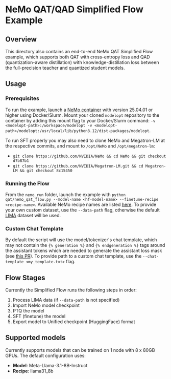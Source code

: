 # NeMo QAT/QAD Simplified Flow Example

## Overview

This directory also contains an end-to-end NeMo QAT Simplified Flow example, which supports both QAT with cross-entropy loss and QAD (quantization-aware distillation) with knowledge-distillation loss between the full-precision teacher and quantized student models.

## Usage

### Prerequisites

To run the example, launch a [NeMo container](https://catalog.ngc.nvidia.com/orgs/nvidia/containers/nemo) with version 25.04.01 or higher using Docker/Slurm. Mount your cloned `modelopt` repository to the container by adding this mount flag to your Docker/Slurm command: `-v <modelopt-path>:/workspace/modelopt -v <modelopt-path>/modelopt:/usr/local/lib/python3.12/dist-packages/modelopt`.

To run SFT properly you may also need to clone NeMo and Megatron-LM at the respective commits, and mount to `/opt/NeMo` and `/opt/megatron-lm`:

- `git clone https://github.com/NVIDIA/NeMo && cd NeMo && git checkout d7b87b1`
- `git clone https://github.com/NVIDIA/Megatron-LM.git && cd Megatron-LM && git checkout 8c15450`

### Running the Flow

From the `nemo_run` folder, launch the example with `python qat/nemo_qat_flow.py --model-name <hf-model-name> --finetune-recipe <recipe-name>`. Available NeMo recipe names are listed [here](https://github.com/NVIDIA/NeMo/tree/main/nemo/collections/llm/recipes). To provide your own custom dataset, use the `--data-path` flag, otherwise the default [LIMA](https://huggingface.co/datasets/GAIR/lima) dataset will be used.

### Custom Chat Template

By default the script will use the model/tokenizer's chat template, which may not contain the `{% generation %}` and `{% endgeneration %}` tags around the assistant tokens which are needed to generate the assistant loss mask (see [this PR](https://github.com/huggingface/transformers/pull/30650)). To provide path to a custom chat template, use the `--chat-template <my_template.txt>` flag.

## Flow Stages

Currently the Simplified Flow runs the following steps in order:

1. Process LIMA data (if `--data-path` is not specified)
1. Import NeMo model checkpoint
1. PTQ the model
1. SFT (finetune) the model
1. Export model to Unified checkpoint (HuggingFace) format

## Supported models

Currently supports models that can be trained on 1 node with 8 x 80GB GPUs. The default configuration uses:

- **Model**: Meta-Llama-3.1-8B-Instruct
- **Recipe**: llama31_8b
